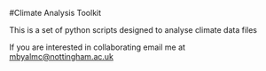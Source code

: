 #Climate Analysis Toolkit

This is a set of python scripts designed to analyse climate data files

If you are interested in collaborating email me at mbyalmc@nottingham.ac.uk

